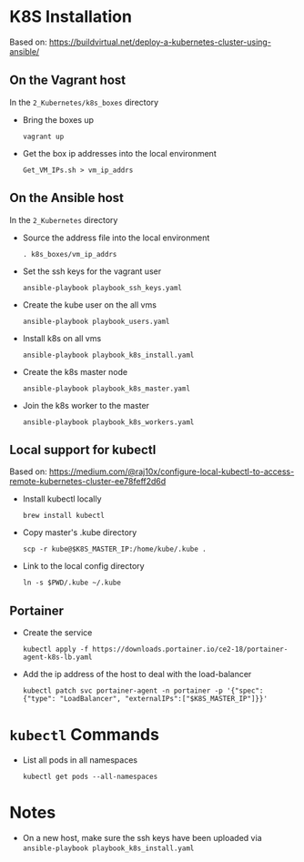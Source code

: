 # K8S Installation

Based on: https://buildvirtual.net/deploy-a-kubernetes-cluster-using-ansible/

## On the Vagrant host

In the `2_Kubernetes/k8s_boxes` directory

- Bring the boxes up

    `vagrant up`

- Get the box ip addresses into the local environment

    `Get_VM_IPs.sh > vm_ip_addrs`


## On the Ansible host

In the `2_Kubernetes` directory

- Source the address file into the local environment

    `. k8s_boxes/vm_ip_addrs`

- Set the ssh keys for the vagrant user

    `ansible-playbook playbook_ssh_keys.yaml`

- Create the kube user on the all vms

    `ansible-playbook playbook_users.yaml`

- Install k8s on all vms

    `ansible-playbook playbook_k8s_install.yaml`

- Create the k8s master node

    `ansible-playbook playbook_k8s_master.yaml`

- Join the k8s worker to the master

    `ansible-playbook playbook_k8s_workers.yaml`

## Local support for kubectl

Based on: https://medium.com/@raj10x/configure-local-kubectl-to-access-remote-kubernetes-cluster-ee78feff2d6d

- Install kubectl locally

    `brew install kubectl`

- Copy master's .kube directory

    `scp -r kube@$K8S_MASTER_IP:/home/kube/.kube .`

- Link to the local config directory

    `ln -s $PWD/.kube ~/.kube`

## Portainer

- Create the service

    `kubectl apply -f https://downloads.portainer.io/ce2-18/portainer-agent-k8s-lb.yaml`

- Add the ip address of the host to deal with the load-balancer

    `kubectl patch svc portainer-agent -n portainer -p '{"spec": {"type": "LoadBalancer", "externalIPs":["$K8S_MASTER_IP"]}}'`

# `kubectl` Commands

- List all pods in all namespaces

    `kubectl get pods --all-namespaces`

# Notes

- On a new host, make sure the ssh keys have been uploaded via `ansible-playbook playbook_k8s_install.yaml`

